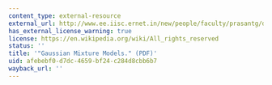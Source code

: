 ```yaml
---
content_type: external-resource
external_url: http://www.ee.iisc.ernet.in/new/people/faculty/prasantg/downloads/GMM_Tutorial_Reynolds.pdf
has_external_license_warning: true
license: https://en.wikipedia.org/wiki/All_rights_reserved
status: ''
title: '"Gaussian Mixture Models." (PDF)'
uid: afebebf0-d7dc-4659-bf24-c284d8cbb6b7
wayback_url: ''
---
```

